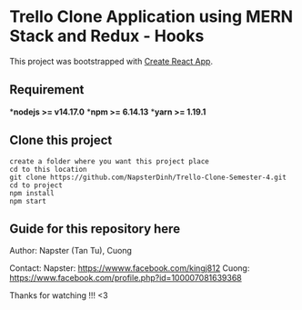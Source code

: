 # Trello Clone Application using MERN Stack and Redux - Hooks

This project was bootstrapped with [Create React App](https://github.com/facebook/create-react-app).


## Requirement
***nodejs >= v14.17.0**
***npm >= 6.14.13**
***yarn >= 1.19.1**

## Clone this project

```
create a folder where you want this project place
cd to this location
git clone https://github.com/NapsterDinh/Trello-Clone-Semester-4.git
cd to project
npm install 
npm start
```

## Guide for this repository here

Author: Napster (Tan Tu), Cuong

Contact: Napster: https://wwww.facebook.com/kingj812
         Cuong: https://www.facebook.com/profile.php?id=100007081639368

Thanks for watching !!! <3

